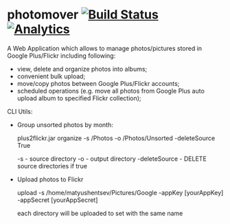 photomover [![Build Status](https://travis-ci.org/alexmt/photomover.svg?branch=master)](https://travis-ci.org/alexmt/photomover) [![Analytics](https://ga-beacon.appspot.com/UA-51691703-1/plus2flickr/readme)](https://github.com/igrigorik/ga-beacon)
===========

A Web Application which allows to manage photos/pictures stored in Google Plus/Flickr including following:

- view, delete and organize photos into albums;
- convenient bulk upload;
- move/copy photos between Google Plus/Flickr accounts;
- scheduled operations (e.g. move all photos from Google Plus auto upload album to specified Flickr collection);

CLI Utils:

- Group unsorted photos by month:

  plus2flickr.jar organize -s /Photos -o /Photos/Unsorted -deleteSource True

  -s - source directory
  -o - output directory
  -deleteSource - DELETE source directories if true

- Upload photos to Flickr

  upload -s /home/matyushentsev/Pictures/Google -appKey [yourAppKey] -appSecret [yourAppSecret]

  each directory will be uploaded to set with the same name
  
